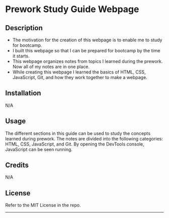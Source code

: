 # Prework Study Guide Webpage

## Description

- The motivation for the creation of this webpage is to enable me to study for bootcamp.
- I built this webpage so that I can be prepared for bootcamp by the time it starts.
- This webpage organizes notes from topics I learned during the prework. Now all of my notes are in one place.
- While creating this webpage I learned the basics of HTML, CSS, JavaScript, Git, and how they work together to make a webpage.

## Installation

N/A

## Usage

The different sections in this guide can be used to study the concepts learned during prework. The notes are divided into the following categories: HTML, CSS, JavaScript, and Git. By opening the DevTools console, JavaScript can be seen running.

## Credits

N/A

## License

Refer to the MIT License in the repo.

---
